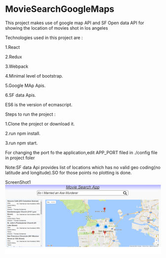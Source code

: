 # MovieSearchGoogleMaps
This project makes use of google map API and SF Open data API for showing the location of movies shot in los angeles

Technologies used in this project are :

1.React

2.Redux

3.Webpack

4.Minimal level of bootstrap.

5.Google MAp Apis.

6.SF data Apis.

ES6 is the version of ecmascript.


Steps to run the project :

1.Clone the project or download it.

2.run npm install.

3.run npm start.


For changing the port fo the application,edit APP_PORT filed in ./config file in project foler

Note:SF data Api provides list of locations which has no valid geo coding(no latitude and longitude).SO for those points no plotting is done.

ScreenShot1
<img src = "https://github.com/anil26/MovieSearchGoogleMaps/blob/master/moviesearch1.png"/>

